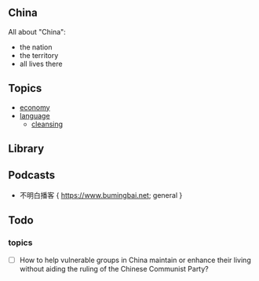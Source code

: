 ## China

All about "China":
- the nation
- the territory
- all lives there

## Topics

- [economy](economy.md)
- [language](language)
	- [cleansing](language/cleansing.md)
## Library
## Podcasts
- 不明白播客 { https://www.bumingbai.net; general }
## Todo
### topics

- [ ] How to help vulnerable groups in China maintain or enhance their living without aiding the ruling of the Chinese Communist Party? 